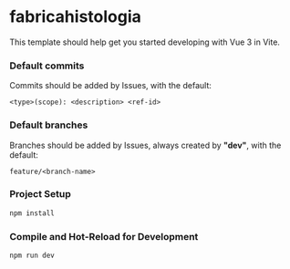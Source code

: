 # fabricahistologia

This template should help get you started developing with Vue 3 in Vite.

### Default commits

Commits should be added by Issues, with the default:

`<type>(scope): <description> <ref-id>`

### Default branches

Branches should be added by Issues, always created by __"dev"__, with the default:

`feature/<branch-name>`

### Project Setup

```sh
npm install
```

### Compile and Hot-Reload for Development

```sh
npm run dev
```

